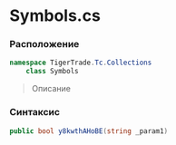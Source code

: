 
# Symbols.cs
### Расположение
```csharp
namespace TigerTrade.Tc.Collections  
    class Symbols
```

> Описание

### Синтаксис
```csharp
public bool y8kwthAHoBE(string _param1)
```
